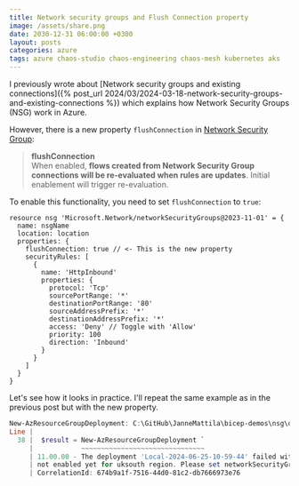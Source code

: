 ```yaml
---
title: Network security groups and Flush Connection property
image: /assets/share.png
date: 2030-12-31 06:00:00 +0300
layout: posts
categories: azure
tags: azure chaos-studio chaos-engineering chaos-mesh kubernetes aks
---
```


I previously wrote about
[Network security groups and existing connections]({% post_url 2024/03/2024-03-18-network-security-groups-and-existing-connections %})
which explains how Network Security Groups (NSG) work in Azure.

However, there is a new property `flushConnection` in
[Network Security Group](https://learn.microsoft.com/en-us/azure/templates/microsoft.network/networksecuritygroups?pivots=deployment-language-bicep):
<!--
- NSG Flush Connection
  - https://learn.microsoft.com/en-us/powershell/module/az.network/new-aznetworksecuritygroup?view=azps-13.3.0
  - https://learn.microsoft.com/en-us/azure/templates/microsoft.network/networksecuritygroups?pivots=deployment-language-bicep
  - https://learn.microsoft.com/en-us/dotnet/api/microsoft.azure.management.network.models.networksecuritygroup.flushconnection?view=azure-dotnet

https://learn.microsoft.com/en-us/dotnet/api/microsoft.azure.management.network.models.virtualnetwork.flowtimeoutinminutes?view=azure-dotnet
-->

> **flushConnection**<br/>
> When enabled, **flows created from Network Security Group connections will be re-evaluated when rules are updates**.
> Initial enablement will trigger re-evaluation.

To enable this functionality, you need to set `flushConnection` to `true`:

```bicep
resource nsg 'Microsoft.Network/networkSecurityGroups@2023-11-01' = {
  name: nsgName
  location: location
  properties: {
    flushConnection: true // <- This is the new property
    securityRules: [
      {
        name: 'HttpInbound'
        properties: {
          protocol: 'Tcp'
          sourcePortRange: '*'
          destinationPortRange: '80'
          sourceAddressPrefix: '*'
          destinationAddressPrefix: '*'
          access: 'Deny' // Toggle with 'Allow'
          priority: 100
          direction: 'Inbound'
        }
      }
    ]
  }
}
```

Let's see how it looks in practice. I'll repeat the same example as in the previous post but with the new property.

```powershell
New-AzResourceGroupDeployment: C:\GitHub\JanneMattila\bicep-demos\nsg\deploy.ps1:38:11
Line |
  38 |  $result = New-AzResourceGroupDeployment `
     |            ~~~~~~~~~~~~~~~~~~~~~~~~~~~~~~~
     | 11.00.00 - The deployment 'Local-2024-06-25-10-59-44' failed with error(s). Showing 1 out of 1 error(s). Status Message: Network Security Group Connection Flushing is 
     | not enabled yet for uksouth region. Please set networkSecurityGroup.FlushConnection property to false. (Code: FlushingNetworkSecurityGroupConnectionIsNotEnabled)      
     | CorrelationId: 674b9a1f-7516-44d0-81c2-db7666973e76
```
